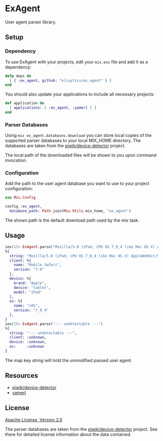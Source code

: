 # ExAgent

User agent parser library.


## Setup

### Dependency

To use ExAgent with your projects, edit your `mix.exs` file and add it as a
dependency:

```elixir
defp deps do
  [ { :ex_agent, github: "elixytics/ex_agent" } ]
end
```

You should also update your applications to include all necessary projects:

```elixir
def application do
  [ applications: [ :ex_agent, :yamerl ] ]
end
```

### Parser Databases

Using `mix ex_agent.databases.download` you can store local copies of the
supported parser databases to your local MIX_HOME directory. The databases
are taken from the
[piwik/device-detector](https://github.com/piwik/device-detector) project.

The local path of the downloaded files will be shown to you upon command
invocation.

### Configuration

Add the path to the user agent database you want to use to your project
configuration:

```elixir
use Mix.Config

config :ex_agent,
  database_path: Path.join(Mix.Utils.mix_home, "ex_agent")
```

The shown path is the default download path used by the mix task.


## Usage

```elixir
iex(1)> ExAgent.parse("Mozilla/5.0 (iPad; CPU OS 7_0_4 like Mac OS X) AppleWebKit/537.51.1 (KHTML, like Gecko) Version/7.0 Mobile/11B554a Safari/9537.53")
%{
  string: "Mozilla/5.0 (iPad; CPU OS 7_0_4 like Mac OS X) AppleWebKit/537.51.1 (KHTML, like Gecko) Version/7.0 Mobile/11B554a Safari/9537.53"
  client: %{
    name: "Mobile Safari",
    version: "7.0"
  },
  device: %{
    brand: "Apple",
    device: "tablet",
    model: "iPad"
  },
  os: %{
    name: "iOS",
    version: "7_0_4"
  },
}
iex(2)> ExAgent.parse("--- undetectable ---")
%{
  string: "--- undetectable ---",
  client: :unknown,
  device: :unknown,
  os:     :unknown
}
```

The map key _string_ will hold the unmodified passed user agent.


## Resources

- [piwik/device-detector](https://github.com/piwik/device-detector)
- [yamerl](https://github.com/yakaz/yamerl)


## License

[Apache License, Version 2.0](http://www.apache.org/licenses/LICENSE-2.0)

The parser databases are taken from the
[piwik/device-detector](https://github.com/piwik/device-detector)
project. See there for detailed license information about the data contained.
